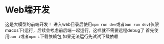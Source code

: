 # Web端开发
这是大模型的前端开发！
进入web目录后使用`npm run dev`或者`bun run dev`(仅限macos下)运行，后续会考虑前后端一起运行，这样就不需要远程debug了
首先使用`bun i`或者`npm i`下载依赖包,如果无法运行先试试下载依赖